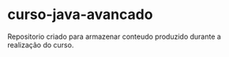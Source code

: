 # curso-java-avancado
 Repositorio criado para armazenar conteudo produzido durante a realização do curso.
